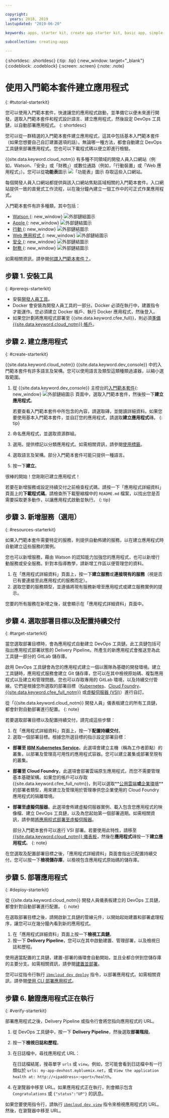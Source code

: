 ```yaml
---

copyright:
  years: 2018, 2019
lastupdated: "2019-06-20"

keywords: apps, starter kit, create app starter kit, basic app, simple app

subcollection: creating-apps

---
```


{:shortdesc: .shortdesc}
{:tip: .tip}
{:new_window: target="_blank"}
{:codeblock: .codeblock}
{:screen: .screen}
{:note: .note}

# 使用入門範本套件建立應用程式
{: #tutorial-starterkit}

您可以使用入門範本套件，快速讓您的應用程式啟動，並準備它以便未來進行開發。選取入門範本套件和程式設計語言、建立應用程式，然後設定 DevOps 工具鏈，以自動部署應用程式。
{: shortdesc}

您可以從一群精選的入門範本套件建立應用程式，這其中包括基本入門範本套件（如果您想要自己自訂建置選項的話）。無論哪一種方法，都會自動建立 DevOps 工具鏈來部署應用程式。您也可以下載程式碼以便立即進行檢驗。

{{site.data.keyword.cloud_notm}} 有多種不同領域的開發人員入口網站（例如，Watson、「安全」或「財務」）或數位通路（例如，「行動裝置」或「Web 應用程式」）。您可以從**功能表**圖示 ![「功能表」圖示](../../icons/icon_hamburger.svg) 存取這些入口網站。

每個開發人員入口網站都提供與該入口網站焦點區域相關的入門範本套件。入口網站提供一致的直覺式工作流程，以在幾分鐘內建立一個工作中的可正式作業應用程式。

入門範本套件有許多種類，其中包括：
* [Watson ](https://{DomainName}/developer/watson/dashboard){: new_window} ![外部鏈結圖示](../../icons/launch-glyph.svg "外部鏈結圖示")
* [Apple ](https://{DomainName}/developer/appledevelopment/dashboard){: new_window} ![外部鏈結圖示](../../icons/launch-glyph.svg "外部鏈結圖示")
* [行動 ](https://{DomainName}/developer/mobile/dashboard){: new_window} ![外部鏈結圖示](../../icons/launch-glyph.svg "外部鏈結圖示")
* [Web 應用程式 ](https://{DomainName}/developer/appservice/dashboard){: new_window} ![外部鏈結圖示](../../icons/launch-glyph.svg "外部鏈結圖示")
* [安全 ](https://{DomainName}/developer/security/dashboard){: new_window} ![外部鏈結圖示](../../icons/launch-glyph.svg "外部鏈結圖示")
* [財務 ](https://{DomainName}/developer/finance/dashboard){: new_window} ![外部鏈結圖示](../../icons/launch-glyph.svg "外部鏈結圖示")

如需相關資訊，請參閱[何謂入門範本套件？](/docs/apps?topic=creating-apps-starter-kits)。

## 步驟 1. 安裝工具
{: #prereqs-starterkit}

* 安裝[開發人員工具](/docs/cli?topic=cloud-cli-getting-started)。
* Docker 會安裝為開發人員工具的一部分。Docker 必須在執行中，建置指令才能運作。您必須建立 Docker 帳戶、執行 Docker 應用程式，然後登入。
* 如果您計劃將應用程式部署至 {{site.data.keyword.cfee_full}}，則必須[準備 {{site.data.keyword.cloud_notm}} 帳戶](/docs/cloud-foundry?topic=cloud-foundry-prepare)。

## 步驟 2. 建立應用程式
{: #create-starterkit}

{{site.data.keyword.cloud_notm}} {{site.data.keyword.dev_console}} 中的入門範本套件有許多語言及架構。您可以使用語言及類型這類種類過濾器，以縮小選取範圍。

1. 從 {{site.data.keyword.dev_console}} 主控台的[入門範本套件](https://{DomainName}/developer/appservice/starter-kits){: new_window} ![外部鏈結圖示](../../icons/launch-glyph.svg "外部鏈結圖示") 頁面中，選取入門範本套件，然後按一下**建立應用程式**。 

    若要查看入門範本套件中所包含的內容，請選取磚，並閱讀詳細資料。如果您要使用基本入門範本套件，並自訂您的應用程式，請選取**建立應用程式**磚。
    {: tip}

2. 命名應用程式，並選取資源群組。

3. 選用。提供標記以分類應用程式。如需相關資訊，請參閱[使用標籤](/docs/resources?topic=resources-tag)。

4. 選取語言及架構。部分入門範本套件可能只提供一種語言。

5. 按一下**建立**。

很棒的開始！您剛剛已建立應用程式！

若要在新增服務或設定持續交付之前檢查程式碼，請按一下「應用程式詳細資料」頁面上的**下載程式碼**。請檢查所下載壓縮檔中的 `README.md` 檔案，以找出您是否需要採取更多動作，以讓應用程式啟動並執行。
{: tip}

## 步驟 3. 新增服務（選用）
{: #resources-starterkit}

如果入門範本套件需要特定的服務，則提供自動佈建的服務，以在建立應用程式時自動建立這些服務的實例。

您也可以新增服務，藉由 Watson 的認知能力加強您的應用程式，也可以新增行動服務或安全服務。針對本指導教學，請新增工作區以便管理您的資料。

1. 在「應用程式詳細資料」頁面上，按一下**建立服務**或**連接現有的服務**（視是否已有要連接至此應用程式的服務而定）。
2. 選取您要的服務類型，並遵循將現有服務新增至應用程式或建立服務實例的提示。

您要的所有服務在新增之後，就會顯示在「應用程式詳細資料」頁面中。

## 步驟 4. 選取部署目標以及配置持續交付
{: #target-starterkit}

當您選取部署目標時，會為應用程式自動建立 DevOps 工具鏈。此工具鏈包括可指出應用程式部署狀態的 Delivery Pipeline。所產生的新應用程式會推送至為此工具鏈一部分的 GitLab 儲存庫。

啟用 DevOps 工具鏈會為您的應用程式建立一個以團隊為基礎的開發環境。建立工具鏈時，應用程式服務會建立 Git 儲存庫，您可以在其中檢視原始碼、複製應用程式以及建立和管理問題。您也可以存取專用的 GitLab 環境，以及持續交付管線。它們是根據您所選取的部署目標（[Kubernetes](/docs/containers?topic=containers-getting-started)、[Cloud Foundry](/docs/cloud-foundry-public?topic=cloud-foundry-public-about-cf)、[{{site.data.keyword.cfee_full_notm}}](/docs/cloud-foundry?topic=cloud-foundry-about) 或[虛擬伺服器 (VSI)](/docs/vsi?topic=virtual-servers-getting-started-tutorial)）進行自訂。

從「{{site.data.keyword.cloud_notm}} 開發人員」儀表板建立的所有工具鏈，都會針對自動部署進行配置。
{: note}

若要選取部署目標以及配置持續交付，請完成這些步驟：

1. 在「應用程式詳細資料」頁面上，按一下**配置持續交付**。
2. 選取一個部署目標。根據您所選目標的指示設定部署目標：
  * **部署至 [IBM Kubernetes Service](/docs/containers?topic=containers-app)**。此選項會建立主機（稱為工作者節點）的叢集，以部署及管理高可用性的應用程式容器。您可以建立叢集或部署至現有的叢集。
  * **部署至 Cloud Foundry**。此選項會部署雲端原生應用程式，而您不需要管理基本基礎架構。如果您的帳戶可以存取 {{site.data.keyword.cfee_full_notm}}，則可以選取**[公用雲端](/docs/cloud-foundry-public?topic=cloud-foundry-public-deployingapps)**或**[企業環境](/docs/cloud-foundry?topic=cloud-foundry-deploy_apps)**的部署者類型，用來建立及管理用於管理專供您企業使用的 Cloud Foundry 應用程式的隔離環境。
  * **部署至虛擬伺服器**。此選項會佈建虛擬伺服器實例、載入包含您應用程式的映像檔、建立 DevOps 工具鏈，以及為您起始第一個部署週期。如需相關資訊，請參閱[將應用程式部署至虛擬伺服器](/docs/vsi?topic=virtual-servers-deploying-to-a-virtual-server)。

    部分入門範本套件可以進行 VSI 部署。若要使用此特性，請移至 [{{site.data.keyword.cloud_notm}} 儀表板](https://{DomainName})，然後在**應用程式**磚按一下**建立應用程式**。
    {: note}

在您選取及配置部署目標之後，「應用程式詳細資料」頁面會指出已配置持續交付。您可以按一下**檢視儲存庫**，以檢視包含應用程式原始碼的儲存庫。

## 步驟 5. 部署應用程式
{: #deploy-starterkit}

從 {{site.data.keyword.cloud_notm}} 開發人員儀表板建立的 DevOps 工具鏈，都會針對自動部署進行配置。
{: note}

在選取部署目標之後，請開啟新工具鏈的管線元件，以開始起始建置和部署處理程序，讓您可以在幾分鐘內看到新的應用程式。

1. 在「應用程式詳細資料」頁面上按一下**檢視工具鏈**。
2. 按一下 **Delivery Pipeline**，您可以在其中啟動建置、管理部署，以及檢視日誌和歷程。

使用適當配置的工具鏈，建置-部署的循環會自動開始，並且全都合併到您儲存庫的主要分支。如需相關資訊，請參閱[建置並部署](/docs/services/ContinuousDelivery?topic=ContinuousDelivery-deliverypipeline_build_deploy)。

您可以從指令行執行 [`ibmcloud dev deploy`](/docs/cli/idt?topic=cloud-cli-idt-cli#deploy) 指令，以部署應用程式。如需相關資訊，請參閱[使用 CLI 部署應用程式](/docs/apps?topic=creating-apps-deploying-apps#deploy-cli)。

## 步驟 6. 驗證應用程式正在執行
{: #verify-starterkit}

部署應用程式之後，Delivery Pipeline 或指令行會將您指向應用程式的 URL。

1. 從 DevOps 工具鏈中，按一下 **Delivery Pipeline**，然後選取**部署階段**。
2. 按一下**檢視日誌和歷程**。
3. 在日誌檔中，尋找應用程式 URL：

    在日誌檔結尾，搜尋單字 `urls` 或 `view`。例如，您可能會看到日誌檔中有一行類似於 `urls: my-app-devhost.mybluemix.net`，或 `View the application health at: http://<ipaddress>:<port>/health`。

4. 在瀏覽器中移至 URL。如果應用程式正在執行，則會顯示包含 `Congratulations` 或 `{"status":"UP"}` 的訊息。

如果您要使用指令行，請執行 [`ibmcloud dev view`](/docs/cli/idt?topic=cloud-cli-idt-cli#view) 指令來檢視應用程式的 URL。然後，在瀏覽器中移至 URL。
